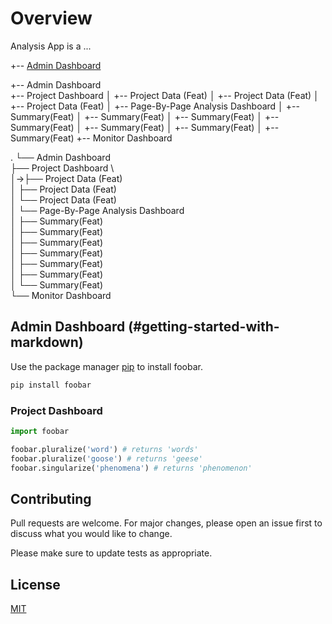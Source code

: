 # Overview

Analysis App is a ...



+-- [Admin Dashboard](#getting-started-with-markdown)

+-- Admin Dashboard
\
+-- Project Dashboard
    │   +-- Project Data (Feat)
    │   +-- Project Data (Feat)
    │   +-- Project Data (Feat)
    │       +-- Page-By-Page Analysis Dashboard
    │           +-- Summary(Feat)
    │           +-- Summary(Feat)
    │           +-- Summary(Feat)
    │           +-- Summary(Feat)
    │           +-- Summary(Feat)
    │           +-- Summary(Feat)
    │           +-- Summary(Feat)
    +-- Monitor Dashboard


.
└── Admin Dashboard
\
    ├── Project Dashboard
\    
    │→├── Project Data (Feat)
\
    │   ├── Project Data (Feat)
\
    │   └── Project Data (Feat)
\
    │       └── Page-By-Page Analysis Dashboard
\
    │           ├── Summary(Feat)
\
    │           ├── Summary(Feat)
\
    │           ├── Summary(Feat)
\
    │           ├── Summary(Feat)
\
    │           ├── Summary(Feat)
\
    │           ├── Summary(Feat)
\
    │           └── Summary(Feat)
\
    └── Monitor Dashboard





## Admin Dashboard (#getting-started-with-markdown)

Use the package manager [pip](https://pip.pypa.io/en/stable/) to install foobar.

```bash
pip install foobar
```

### Project Dashboard

```python
import foobar

foobar.pluralize('word') # returns 'words'
foobar.pluralize('goose') # returns 'geese'
foobar.singularize('phenomena') # returns 'phenomenon'
```

## Contributing
Pull requests are welcome. For major changes, please open an issue first to discuss what you would like to change.

Please make sure to update tests as appropriate.

## License
[MIT](https://choosealicense.com/licenses/mit/)
